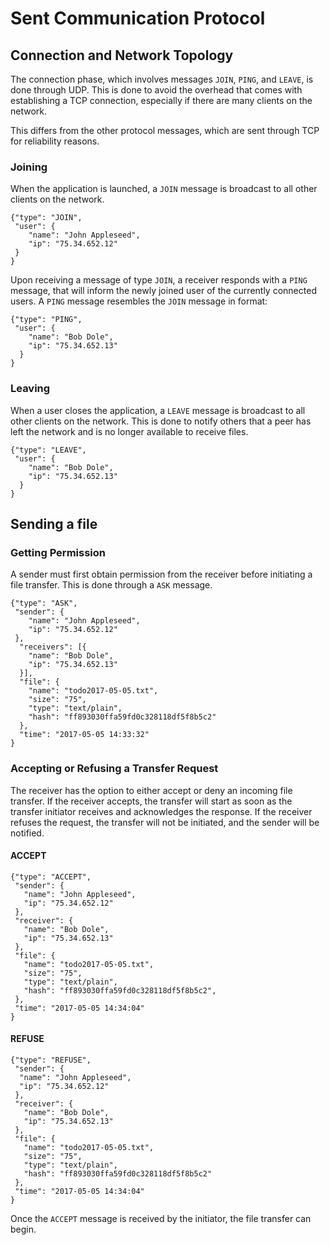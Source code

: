 # Sent Communication Protocol

## Connection and Network Topology

The connection phase, which involves messages `JOIN`, `PING`, and `LEAVE`, is done through UDP. This is done to avoid the overhead that comes with establishing a TCP connection, especially if there are many clients on the network.

This differs from the other protocol messages, which are sent through TCP for reliability reasons.

### Joining
When the application is launched, a `JOIN` message is broadcast to all other clients on the network.

```
{"type": "JOIN",
 "user": {
    "name": "John Appleseed",
    "ip": "75.34.652.12"
 }
}
```

Upon receiving a message of type `JOIN`, a receiver responds with a `PING` message, that will inform the newly joined user of the currently connected users. A `PING` message resembles the `JOIN` message in format:

```
{"type": "PING",
 "user": {
    "name": "Bob Dole",
    "ip": "75.34.652.13"
  }
}
```
### Leaving

When a user closes the application, a `LEAVE` message is broadcast to all other clients on the network. This is done to notify others that a peer has left the network and is no longer available to receive files.

```
{"type": "LEAVE",
 "user": {
    "name": "Bob Dole",
    "ip": "75.34.652.13"
  }
}
```


## Sending a file

### Getting Permission
A sender must first obtain permission from the receiver before initiating a file transfer. This is done through a `ASK` message.
```
{"type": "ASK",
 "sender": {
    "name": "John Appleseed",
    "ip": "75.34.652.12"
 },
  "receivers": [{
    "name": "Bob Dole",
    "ip": "75.34.652.13"
  }],
  "file": {
    "name": "todo2017-05-05.txt",
    "size": "75",
    "type": "text/plain",
    "hash": "ff893030ffa59fd0c328118df5f8b5c2"
  },
  "time": "2017-05-05 14:33:32"
}
```

### Accepting or Refusing a Transfer Request
The receiver has the option to either accept or deny an incoming file transfer. If the receiver accepts, the transfer will start as soon as the transfer initiator receives and acknowledges the response. If the receiver refuses the request, the transfer will not be initiated, and the sender will be notified.

#### ACCEPT
```
{"type": "ACCEPT",
 "sender": {
   "name": "John Appleseed",
   "ip": "75.34.652.12"
 },
 "receiver": {
   "name": "Bob Dole",
   "ip": "75.34.652.13"
 },
 "file": {
   "name": "todo2017-05-05.txt",
   "size": "75",
   "type": "text/plain",
   "hash": "ff893030ffa59fd0c328118df5f8b5c2",
 },
 "time": "2017-05-05 14:34:04"
}
```

#### REFUSE
```
{"type": "REFUSE",
 "sender": {
  "name": "John Appleseed",
  "ip": "75.34.652.12"
 },
 "receiver": {
   "name": "Bob Dole",
   "ip": "75.34.652.13"
 },
 "file": {
   "name": "todo2017-05-05.txt",
   "size": "75",
   "type": "text/plain",
   "hash": "ff893030ffa59fd0c328118df5f8b5c2"
 },
 "time": "2017-05-05 14:34:04"
}
```

Once the `ACCEPT` message is received by the initiator, the file transfer can begin.
